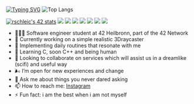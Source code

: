 #### 
[![Typing SVG](https://readme-typing-svg.herokuapp.com?size=25&duration=8000&color=60CAA8&width=800&lines=hey+you%2C+the+love+in+me+salutes+the+love++in+you+%F0%9F%96%A4)](https://git.io/typing-svg)
![Top Langs](https://github-readme-stats.vercel.app/api/top-langs/?username=romyradau&layout=compact)

[![rschleic's 42 stats](https://badge42.vercel.app/api/v2/cl3h75jg4003509l3m6z34dx7/stats?cursusId=21&coalitionId=159)](https://github.com/JaeSeoKim/badge42)
<img src="https://img.shields.io/badge/-C-4484FB?style=flat&logo=C&logoColor=4484FB&labelColor=282828"> <img src="https://img.shields.io/badge/-github-4484FB?style=flat&logo=github&logoColor=4484FB&labelColor=282828"> <img src="https://img.shields.io/badge/-gnu-4484FB?style=flat&logo=gnu&logoColor=4484FB&labelColor=282828"> <img src="https://img.shields.io/badge/-notion-4484FB?style=flat&logo=notion&logoColor=4484FB&labelColor=282828"> <img src="https://img.shields.io/badge/-Microsoftoffice-4484FB?style=flat&logo=Microsoftoffice&logoColor=4484FB&labelColor=282828"> <img src="https://img.shields.io/badge/-Spotify-4484FB?style=flat&logo=Spotify&logoColor=4484FB&labelColor=282828"> <img src="https://img.shields.io/badge/-slack-55FFF0?style=flat&logo=slack&logoColor=55FFF0&labelColor=282828">

- 👩🏼‍💻 Software engineer student at 42 Heilbronn, part of the 42 Network
- 🔭 Currently working on a simple realistic 3Draycaster
- 🌱 Implementing daily routines that resonate with me
- 🧝 Learning C, soon C++ and being human 
- 👯 Looking to collaborate on services which will assist us in a dreamlike (scifi) and useful way
- 🌬️ I’m open for new experiences and change
- 💬 Ask me about things you never dared asking
- 📫 How to reach me: [Instagram](https://www.instagram.com/romyradau/)
- ⚡ Fun fact: i am the best when i am not myself
